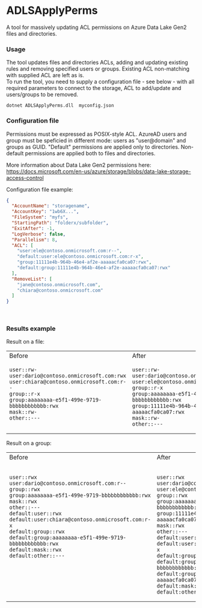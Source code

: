 ﻿# ADLSApplyPerms
A tool for massively updating ACL permissions on Azure Data Lake Gen2 files and directories.  

### Usage
The tool updates files and directories ACLs, adding and updating existing rules and removing specified users or groups. 
Existing ACL non-matching with supplied ACL are left as is.  
To run the tool, you need to supply a configuration file - see below - with all required parameters to connect to the storage, ACL to add/update and users/groups to be removed.   

```
dotnet ADLSApplyPerms.dll  myconfig.json
```

### Configuration file

Permissions must be expressed as POSIX-style ACL. 
AzureAD users and group must be speficied in different mode: users as "user@domain" and groups as GUID.
"Default" permissions are applied only to directories. Non-default permissions are applied both to files and directories.

More information about Data Lake Gen2 permissions here: 
https://docs.microsoft.com/en-us/azure/storage/blobs/data-lake-storage-access-control

Configuration file example:
```json
{
  "AccountName": "storagename",
  "AccountKey": "1wb6X...",
  "FileSystem": "myfs",
  "StartingPath": "folderx/subfolder",
  "ExitAfter": -1,
  "LogVerbose": false,
  "Parallelism": 8,
  "ACL": [
    "user:ele@contoso.onmicrosoft.com:r--",
    "default:user:ele@contoso.onmicrosoft.com:r-x",
    "group:11111e4b-964b-46e4-af2e-aaaaacfa0ca07:rwx",
    "default:group:11111e4b-964b-46e4-af2e-aaaaacfa0ca07:rwx"
  ],
  "RemoveList": [
    "jane@contoso.onmicrosoft.com",
    "chiara@contoso.onmicrosoft.com"
  ]
}
```

<br/>

### Results example

Result on a file:

<table>
<tr><td>Before</td><td>After</td></tr>
<tr>
<td valign="top">
<pre><code>user::rw-
user:dario@contoso.onmicrosoft.com:rwx
user:chiara@contoso.onmicrosoft.com:r--
group::r-x
group:aaaaaaaa-e5f1-499e-9719-bbbbbbbbbbbb:rwx
mask::rw-
other::---</code></pre>
</td>
<td>
<pre><code>user::rw-
user:dario@contoso.onmicrosoft.com:rwx
user:ele@contoso.onmicrosoft.com:r--
group::r-x
group:aaaaaaaa-e5f1-499e-9719-bbbbbbbbbbbb:rwx
group:11111e4b-964b-46e4-af2e-aaaaacfa0ca07:rwx
mask::rw-
other::---</code></pre>
</td>
</table>
 


Result on a group:

<table>
<tr><td>Before</td><td>After</td></tr>
<tr>
<td valign="top">
<pre><code>
user::rwx
user:dario@contoso.onmicrosoft.com:r--
group::rwx
group:aaaaaaaa-e5f1-499e-9719-bbbbbbbbbbbb:rwx
mask::rwx
other::---
default:user::rwx
default:user:chiara@contoso.onmicrosoft.com:r-x
default:group::rwx
default:group:aaaaaaaa-e5f1-499e-9719-bbbbbbbbbbbb:rwx
default:mask::rwx
default:other::---
</code></pre>
</td>
<td>
<pre><code>
user::rwx
user:dario@contoso.onmicrosoft.com:r--
user:ele@contoso.onmicrosoft.com:r--
group::rwx
group:aaaaaaaa-e5f1-499e-9719-bbbbbbbbbbbb:rwx
group:11111e4b-964b-46e4-af2e-aaaaacfa0ca07:rwx
mask::rwx
other::---
default:user::rwx
default:user:ele@contoso.onmicrosoft.com:r-x
default:group::rwx
default:group:aaaaaaaa-e5f1-499e-9719-bbbbbbbbbbbb:rwx
default:group:11111e4b-964b-46e4-af2e-aaaaacfa0ca07:rwx
default:mask::rwx
default:other::---
</code></pre>
</td>
</table>
  
  

